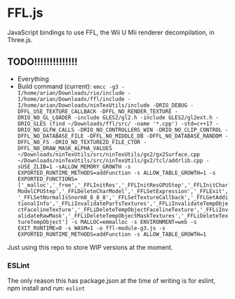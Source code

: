 # FFL.js
JavaScript bindings to use FFL, the Wii U Mii renderer decompilation, in Three.js.

## TODO!!!!!!!!!!!!!!
* Everything
* Build command (current): `emcc -g3 -I/home/arian/Downloads/rio/include -I/home/arian/Downloads/ffl/include -I/home/arian/Downloads/ninTexUtils/include -DRIO_DEBUG -DFFL_USE_TEXTURE_CALLBACK -DFFL_NO_RENDER_TEXTURE -DRIO_NO_GL_LOADER -include GLES2/gl2.h -include GLES2/gl2ext.h -DRIO_GLES (find ~/Downloads/ffl/src/ -name '*.cpp') -std=c++17 -DRIO_NO_GLFW_CALLS -DRIO_NO_CONTROLLERS_WIN -DRIO_NO_CLIP_CONTROL -DFFL_NO_DATABASE_FILE -DFFL_NO_MIDDLE_DB -DFFL_NO_DATABASE_RANDOM -DFFL_NO_FS -DRIO_NO_TEXTURE2D_FILE_CTOR -DFFL_NO_DRAW_MASK_ALPHA_VALUES ~/Downloads/ninTexUtils/src/ninTexUtils/gx2/gx2Surface.cpp ~/Downloads/ninTexUtils/src/ninTexUtils/gx2/tcl/addrlib.cpp -sUSE_ZLIB=1 -sALLOW_MEMORY_GROWTH -s EXPORTED_RUNTIME_METHODS=addFunction -s ALLOW_TABLE_GROWTH=1 -s EXPORTED_FUNCTIONS=['_malloc','_free','_FFLInitRes','_FFLInitResGPUStep','_FFLInitCharModelCPUStep','_FFLDeleteCharModel','_FFLSetExpression','_FFLExit','_FFLSetNormalIsSnorm8_8_8_8','_FFLSetTextureCallback','_FFLGetAdditionalInfo','_FFLiInvalidatePartsTextures','_FFLiInvalidateTempObjectFacelineTexture','_FFLiDeleteTempObjectFacelineTexture','_FFLiInvalidateRawMask','_FFLiDeleteTempObjectMaskTextures','_FFLiDeleteTextureTempObject'] -s MALLOC=emmalloc -s ENVIRONMENT=web -s EXIT_RUNTIME=0 -s WASM=1 -o ffl-module-g3.js -s EXPORTED_RUNTIME_METHODS=addFunction -s ALLOW_TABLE_GROWTH=1`

Just using this repo to store WIP versions at the moment.

### ESLint
The only reason this has package.json at the time of writing is for eslint, npm install and run: `eslint`
